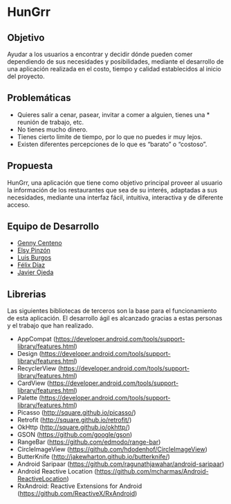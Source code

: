# HunGrr

## Objetivo

Ayudar a los usuarios a encontrar y decidir dónde pueden comer dependiendo de sus necesidades y posibilidades, mediante el desarrollo de una aplicación realizada en el costo, tiempo y calidad establecidos al inicio del proyecto.

## Problemáticas

* Quieres salir a cenar, pasear, invitar a comer a alguien, tienes una * reunión de trabajo, etc.
* No tienes mucho dinero.
* Tienes cierto límite de tiempo, por lo que no puedes ir muy lejos.
* Existen diferentes percepciones de lo que es “barato” o “costoso”.

## Propuesta

HunGrr, una aplicación que tiene como objetivo principal proveer al usuario la información de los restaurantes que sea de su interés, adaptadas a sus necesidades, mediante una interfaz fácil, intuitiva, interactiva y de diferente acceso.

## Equipo de Desarrollo
* [Genny Centeno](https://github.com/gennycm)
* [Elsy Pinzón](https://github.com/elsypinzonv)
* [Luis Burgos](https://github.com/LuisBurgos)
* [Félix Díaz](https://github.com/pixcompu)
* [Javier Ojeda](https://github.com/javierojeda)

## Librerias
Las siguientes bibliotecas de terceros son la base para el funcionamiento de esta aplicación. El desarrollo ágil es alcanzado gracias a estas personas y el trabajo que han realizado.

- AppCompat (https://developer.android.com/tools/support-library/features.html)
- Design (https://developer.android.com/tools/support-library/features.html)
- RecyclerView (https://developer.android.com/tools/support-library/features.html)
- CardView (https://developer.android.com/tools/support-library/features.html)
- Palette (https://developer.android.com/tools/support-library/features.html)
- Picasso (http://square.github.io/picasso/)
- Retrofit (http://square.github.io/retrofit/)
- OkHttp (http://square.github.io/okhttp/)
- GSON (https://github.com/google/gson)
- RangeBar (https://github.com/edmodo/range-bar)
- CircleImageView (https://github.com/hdodenhof/CircleImageView)
- ButterKnife (http://jakewharton.github.io/butterknife/)
- Android Saripaar (https://github.com/ragunathjawahar/android-saripaar)
- Android Reactive Location (https://github.com/mcharmas/Android-ReactiveLocation)
- RxAndroid: Reactive Extensions for Android (https://github.com/ReactiveX/RxAndroid)
